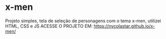 # x-men
Projeto simples, tela de seleção de personagens com o tema x-men, utilizei HTML, CSS e JS
ACESSE O PROJETO EM: https://nycolastar.github.io/x-men/
